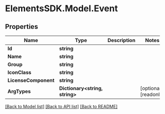 # ElementsSDK.Model.Event

## Properties

Name | Type | Description | Notes
------------ | ------------- | ------------- | -------------
**Id** | **string** |  | 
**Name** | **string** |  | 
**Group** | **string** |  | 
**IconClass** | **string** |  | 
**LicenseComponent** | **string** |  | 
**ArgTypes** | **Dictionary&lt;string, string&gt;** |  | [optional] [readonly] 

[[Back to Model list]](../README.md#documentation-for-models) [[Back to API list]](../README.md#documentation-for-api-endpoints) [[Back to README]](../README.md)

